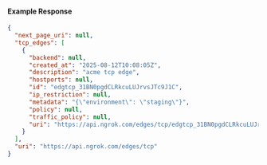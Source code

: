 <!-- Code generated for API Clients. DO NOT EDIT. -->

#### Example Response

```json
{
  "next_page_uri": null,
  "tcp_edges": [
    {
      "backend": null,
      "created_at": "2025-08-12T10:08:05Z",
      "description": "acme tcp edge",
      "hostports": null,
      "id": "edgtcp_31BN0pgdCLRkcuLUJrvsJTc9J1C",
      "ip_restriction": null,
      "metadata": "{\"environment\": \"staging\"}",
      "policy": null,
      "traffic_policy": null,
      "uri": "https://api.ngrok.com/edges/tcp/edgtcp_31BN0pgdCLRkcuLUJrvsJTc9J1C"
    }
  ],
  "uri": "https://api.ngrok.com/edges/tcp"
}
```

